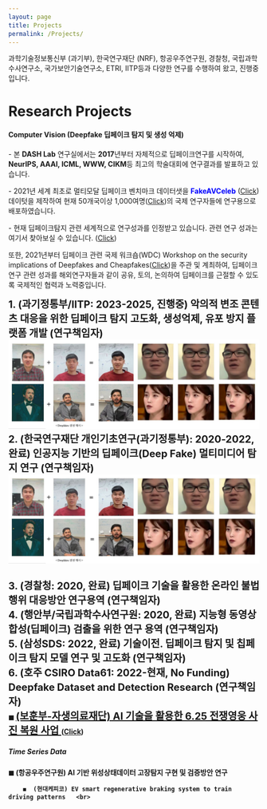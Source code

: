 ```yaml
---
layout: page
title: Projects
permalink: /Projects/
---
```


<p>과학기술정보통신부 (과기부), 한국연구재단 (NRF), 항공우주연구원, 경찰청, 국립과학수사연구소, 국가보안기술연구소, ETRI, IITP등과 다양한 연구를 수행하여 왔고, 진행중입니다.</p> 

<h1 class="page-title">Research Projects</h1>

<div class="section">
    <h4> <b>Computer Vision (Deepfake 딥페이크 탐지 및 생성 억제)</b></h4>
   <p> - 본 <b>DASH Lab</b> 연구실에서는 <b>2017</b>년부터 자체적으로 딥페이크연구를 시작하여, <b>NeurIPS, AAAI, ICML, WWW, CIKM</b>등 최고의 학술대회에 연구결과를 발표하고 있습니다. </p>
   <p> - 2021년 세계 최초로 멀티모달 딥페이크 벤치마크 데이터샛을 <font color="blue"><b>FakeAVCeleb</b></font> (<a href="https://sites.google.com/view/fakeavcelebdash-lab/"  target="_blank">Click</a>)데이텃을 제작하여 현재 50개국이상 1,000여명(<a href="https://sites.google.com/view/fakeavcelebdash-lab/dataset-request-usage?authuser=0"  target="_blank">Click</a>)의 국제 연구자들에 연구용으로 배포하였습니다. 
   <p>- 현재 딥페이크탐지 관련 세계적으로 연구성과를 인정받고 있습니다. 관련 연구 성과는 여기서 찾아보실 수 있습니다. (<a href="https://github.com/DASH-Lab/deepfakeResearch"  target="_blank">Click</a>)</p>
<p>또한, 2021년부터 딥페이크 관련 국제 워크숍(WDC) Workshop on the security implications of Deepfakes and Cheapfakes(<a href="https://sites.google.com/view/wdc-2024/"  target="_blank">Click</a>)을 주관 및 계최하여, 딥페이크 연구 관련 성과를 해외연구자들과 같이 공유, 토의, 논의하여 딥페이크를 근절할 수 있도록 국제적인 협력과 노력중입니다. </p>
        <span style="font-size:20px"> <b>1. (과기정통부/IITP: 2023-2025, 진행중)  악의적 변조 콘텐츠 대응을 위한 딥페이크 탐지 고도화, 생성억제, 유포 방지 플랫폼 개발 (연구책임자)<center><img src="/img/IU2.JPG" alt="" width="1280" /></center></span>  
      <span style="font-size:20px"> <b>2. (한국연구재단 개인기초연구(과기정통부): 2020-2022, 완료)  인공지능 기반의 딥페이크(Deep Fake) 멀티미디어 탐지 연구 (연구책임자)  <center><img src="/img/IU2.JPG" alt="" width="1280" /></center> </span><br>
      <span style="font-size:20px"> 3. (경찰청: 2020, 완료)  딥페이크 기술을 활용한 온라인 불법행위 대응방안 연구용역 (연구책임자) </span> <br>
      <span style="font-size:20px"> 4. (행안부/국립과학수사연구원: 2020, 완료)  지능형 동영상 합성(딥페이크) 검출을 위한 연구 용역 (연구책임자) </span> <br>
      <span style="font-size:20px"> 5. (삼성SDS: 2022, 완료) 기술이전. 딥페이크 탐지 및 칩페이크 탐지 모델 연구 및 고도화 (연구책임자) </span> <br>
      <span style="font-size:20px"> 6. (호주 CSIRO Data61: 2022-현재, No Funding) Deepfake Dataset and Detection Research (연구책임자)</span> 
        </b>
        </div>

<div class="section">
        ◼  <a style="font-size:20px" href="../Heroface_restoration/">(보훈부-자생의료재단) AI 기술을 활용한 6.25 전쟁영웅 사진 복원 사업  </a> (<a href="../Heroface_restoration/"  target="_blank">Click</a>)<br>    

</div>

<div class="section">
    <h5>Time Series Data</h5>
        ◼  (항공우주연구원) AI 기반 위성상태데이터 고장탐지 구현 및 검증방안 연구 <br>

    
        ◼  (현대케피코) EV smart regenerative braking system to train driving patterns   <br>    
      



</div>



<!--
<div class="section">
    <h5>Deepfake Detection and Generation reserch (딥페이크 탐지 및 생성 연구) 
        ◼  Unified Deepfake Detection Methods <br>
        ◼  Deepfake Generation <br>
        ◼  딥페이크관련 정책 및 대응방안 연구 <br>
        ◼  연구성과물: <br>
    
    
</div>


<div class="section">
    <h5> 인공지능 활용 위성영상 자동탐지 기술개발 추진방안 연구 </h5> 
        ◼  우주개발기반조성 및 성과확산사업 <br>
        ◼  Object Detection and Classification Research <br>
        ◼  연구성과물: <br>
</div>

<div class="section">
    <h5> AI 기반 위성상태데이터 고장탐지 구현 및 검증방안 연구 [ML/ANOMALY/DATA]</h5> 
        ◼  Multivariate Anomaly Detection Research <br>
        ◼  Ground big data system design <br>
        ◼  연구성과물: <br>
</div>

<div class="section">
    <h5> Cyber-Physical Systems (CPS) Anomaly Detection</h5> 
        ◼  Multivariate Anomaly Detection Research <br>
        ◼  연구성과물: <br>
</div>
-->



